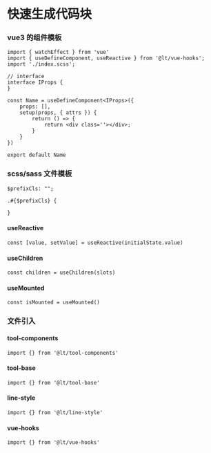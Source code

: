 # 快速生成代码块

### vue3 的组件模板

```
import { watchEffect } from 'vue'
import { useDefineComponent, useReactive } from '@lt/vue-hooks';
import './index.scss';

// interface
interface IProps {
}

const Name = useDefineComponent<IProps>({
    props: [],
    setup(props, { attrs }) {
        return () => {
            return <div class=''></div>;
        }
    }
})

export default Name
```

### scss/sass 文件模板

```
$prefixCls: "";

.#{$prefixCls} {

}
```

#### useReactive

```
const [value, setValue] = useReactive(initialState.value)
```

#### useChildren

```
const children = useChildren(slots)
```

#### useMounted

```
const isMounted = useMounted()
```

### 文件引入

#### tool-components

```
import {} from '@lt/tool-components'
```

#### tool-base

```
import {} from '@lt/tool-base'
```

#### line-style

```
import {} from '@lt/line-style'
```

#### vue-hooks

```
import {} from '@lt/vue-hooks'
```
